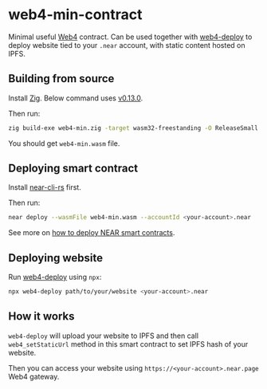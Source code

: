 # web4-min-contract

Minimal useful [Web4](https://github.com/vgrichina/web4) contract. Can be used together with [web4-deploy](https://github.com/vgrichina/web4-deploy)
to deploy website tied to your `.near` account, with static content hosted on IPFS.

## Building from source

Install [Zig](https://ziglang.org/learn/getting-started/#installing-zig). Below command uses [v0.13.0](https://github.com/ziglang/zig/releases/tag/0.13.0).

Then run:

```bash
zig build-exe web4-min.zig -target wasm32-freestanding -O ReleaseSmall --export=web4_get --export=web4_setStaticUrl --export=web4_setOwner -fno-entry
```

You should get `web4-min.wasm` file.

## Deploying smart contract

Install [near-cli-rs](https://github.com/near/near-cli-rs) first.

Then run:

```bash
near deploy --wasmFile web4-min.wasm --accountId <your-account>.near
```

See more on [how to deploy NEAR smart contracts](https://docs.near.org/develop/deploy).

## Deploying website

Run [web4-deploy](https://github.com/vgrichina/web4-deploy) using `npx`:

```bash
npx web4-deploy path/to/your/website <your-account>.near
```

## How it works

`web4-deploy` will upload your website to IPFS and then call `web4_setStaticUrl` method in this smart contract to set IPFS hash of your website.

Then you can access your website using `https://<your-account>.near.page` Web4 gateway.
